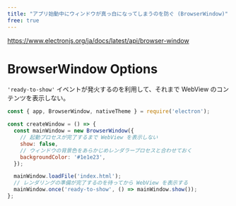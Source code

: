 ```yaml
---
title: "アプリ始動中にウィンドウが真っ白になってしまうのを防ぐ (BrowserWindow)"
free: true
---
```


https://www.electronjs.org/ja/docs/latest/api/browser-window

# BrowserWindow Options

`'ready-to-show'` イベントが発火するのを利用して、それまで WebView のコンテンツを表示しない。

```javascript:main.js
const { app, BrowserWindow, nativeTheme } = require('electron');

const createWindow = () => {
  const mainWindow = new BrowserWindow({
    // 起動プロセスが完了するまで WebView を表示しない
    show: false,
    // ウィンドウの背景色をあらかじめレンダラープロセスと合わせておく
    backgroundColor: '#1e1e23',
  });

  mainWindow.loadFile('index.html');
  // レンダリングの準備が完了するのを待ってから WebView を表示する
  mainWindow.once('ready-to-show', () => mainWindow.show());
};
```
